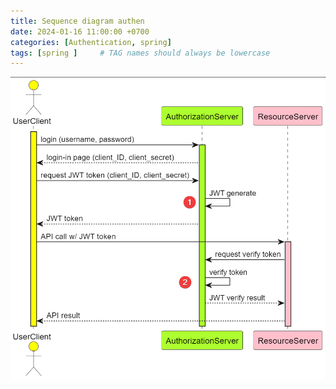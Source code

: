 ```yaml
---
title: Sequence diagram authen
date: 2024-01-16 11:00:00 +0700
categories: [Authentication, spring]
tags: [spring ]     # TAG names should always be lowercase
---
```


![Image](../assets/authen.png)
